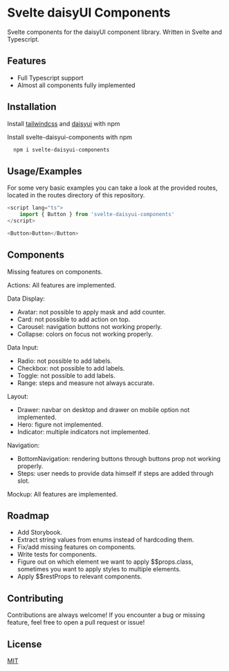# Svelte daisyUI Components

Svelte components for the daisyUI component library. Written in Svelte and Typescript.

## Features

- Full Typescript support
- Almost all components fully implemented

## Installation

Install [tailwindcss](https://tailwindcss.com/docs/guides/sveltekit) and [daisyui](https://daisyui.com/docs/install/) with npm

Install svelte-daisyui-components with npm

```bash
  npm i svelte-daisyui-components
```
    
## Usage/Examples
For some very basic examples you can take a look at the provided routes, located in the routes directory of this repository. 

```typescript
<script lang="ts">
    import { Button } from 'svelte-daisyui-components'
</script>

<Button>Button</Button>
```

## Components
Missing features on components. 

Actions: 
All features are implemented. 

Data Display: 
- Avatar: not possible to apply mask and add counter.
- Card: not possible to add action on top. 
- Carousel: navigation buttons not working properly. 
- Collapse: colors on focus not working properly. 

Data Input: 
- Radio: not possible to add labels.
- Checkbox: not possible to add labels. 
- Toggle: not possible to add labels. 
- Range: steps and measure not always accurate. 

Layout: 
- Drawer: navbar on desktop and drawer on mobile option not implemented. 
- Hero: figure not implemented. 
- Indicator: multiple indicators not implemented.

Navigation: 
- BottomNavigation: rendering buttons through buttons prop not working properly. 
- Steps: user needs to provide data himself if steps are added through slot. 

Mockup: 
All features are implemented. 
## Roadmap

- Add Storybook. 
- Extract string values from enums instead of hardcoding them.
- Fix/add missing features on components. 
- Write tests for components. 
- Figure out on which element we want to apply $$props.class, sometimes you want to apply styles to multiple elements. 
- Apply $$restProps to relevant components. 

## Contributing

Contributions are always welcome!
If you encounter a bug or missing feature, feel free to open a pull request or issue!

## License

[MIT](https://choosealicense.com/licenses/mit/)
